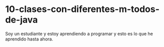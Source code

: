 # 10-clases-con-diferentes-m-todos-de-java
Soy un estudiante y estoy aprendiendo a programar y esto es lo que he aprendido hasta ahora.
